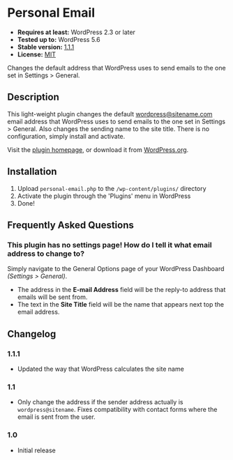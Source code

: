 # Personal Email

* __Requires at least:__ WordPress 2.3 or later
* __Tested up to:__ WordPress 5.6
* __Stable version:__ [1.1.1](https://downloads.wordpress.org/plugin/personal-email.zip)
* __License:__ [MIT](https://opensource.org/licenses/MIT)

Changes the default address that WordPress uses to send emails to the one set in Settings > General.

## Description

This light-weight plugin changes the default wordpress@sitename.com email address that WordPress uses to send emails to the one set in Settings > General. Also changes the sending name to the site title. There is no configuration, simply install and activate.

Visit the [plugin homepage](https://sheabunge.com/plugins/personal-email/), or download it from [WordPress.org](https://wordpress.org/plugins/personal-email).

## Installation

1. Upload `personal-email.php` to the `/wp-content/plugins/` directory
2. Activate the plugin through the 'Plugins' menu in WordPress
3. Done!

## Frequently Asked Questions

### This plugin has no settings page! How do I tell it what email address to change to?
Simply navigate to the General Options page of your WordPress Dashboard *(Settings > General)*.

* The address in the **E-mail Address** field will be the reply-to address that emails will be sent from.
* The text in the **Site Title** field will be the name that appears next top the email address.

## Changelog

### 1.1.1
* Updated the way that WordPress calculates the site name

### 1.1
* Only change the address if the sender address actually is `wordpress@sitename`. Fixes compatibility with contact forms where the email is sent from the user.

### 1.0
* Initial release
